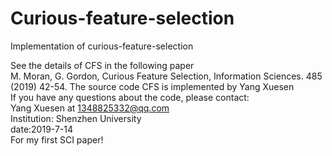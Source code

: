 # Curious-feature-selection
Implementation of curious-feature-selection
  
  See the details of CFS in the following paper    
  M. Moran, G. Gordon, Curious Feature Selection, Information Sciences. 485 (2019) 42-54.
  The source code CFS is implemented by Yang Xuesen     
  If you have any questions about the code, please contact:      
  Yang Xuesen at 1348825332@qq.com    
  Institution: Shenzhen University    
  date:2019-7-14    
  For my first SCI paper!
